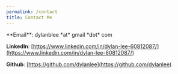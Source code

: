 ```yaml
---
permalink: /contact
title: Contact Me
---
```

<p> </p>
**Email**: dylanblee *at* gmail *dot* com

**LinkedIn**: [https://www.linkedin.com/in/dylan-lee-60812087/](https://www.linkedin.com/in/dylan-lee-60812087/)

**Github**: [https://github.com/dylanlee](https://github.com/dylanlee)
